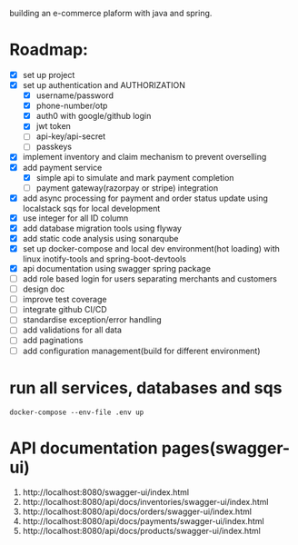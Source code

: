 building an e-commerce plaform with java and spring.

# Roadmap:
- [x] set up project
- [x] set up authentication and AUTHORIZATION
  - [x] username/password
  - [x] phone-number/otp
  - [x] auth0 with google/github login
  - [x] jwt token
  - [ ] api-key/api-secret
  - [ ] passkeys
- [x] implement inventory and claim mechanism to prevent overselling
- [x] add payment service
  - [x] simple api to simulate and mark payment completion
  - [ ] payment gateway(razorpay or stripe) integration
- [x] add async processing for payment and order status update using localstack sqs for local development
- [x] use integer for all ID column
- [x] add database migration tools using flyway
- [x] add static code analysis using sonarqube
- [x] set up docker-compose and local dev environment(hot loading) with linux inotify-tools and spring-boot-devtools
- [x] api documentation using swagger spring package
- [ ] add role based login for users separating merchants and customers
- [ ] design doc
- [ ] improve test coverage
- [ ] integrate github CI/CD
- [ ] standardise exception/error handling
- [ ] add validations for all data
- [ ] add paginations
- [ ] add configuration management(build for different environment)

# run all services, databases and sqs
```
docker-compose --env-file .env up
```

# API documentation pages(swagger-ui)
1. http://localhost:8080/swagger-ui/index.html
2. http://localhost:8080/api/docs/inventories/swagger-ui/index.html
3. http://localhost:8080/api/docs/orders/swagger-ui/index.html
4. http://localhost:8080/api/docs/payments/swagger-ui/index.html
5. http://localhost:8080/api/docs/products/swagger-ui/index.html
